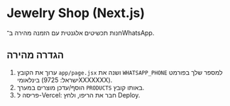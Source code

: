 # Jewelry Shop (Next.js)

חנות תכשיטים אלגנטית עם הזמנה מהירה ב־WhatsApp.

## הגדרה מהירה
1. ערוך את הקובץ `app/page.jsx` ושנה את `WHATSAPP_PHONE` למספר שלך בפורמט בינלאומי (ישראל: 9725XXXXXXX).
2. הוסף/עדכן מוצרים במערך `PRODUCTS` באותו קובץ.
3. פריסה ל-Vercel: חבר את הריפו, ולחץ Deploy.

